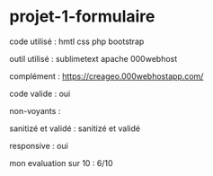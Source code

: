 # projet-1-formulaire

code utilisé : hmtl css php bootstrap

outil utilisé : sublimetext apache 000webhost 

complément : https://creageo.000webhostapp.com/

code valide : oui

non-voyants : 

sanitizé et validé : sanitizé et validé

responsive : oui

mon evaluation sur 10 : 6/10
